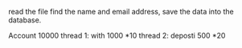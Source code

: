 read the file find the name and email address, save the data into the database.

Account 10000
thread 1:  with 1000 *10
thread 2: deposti 500 *20







